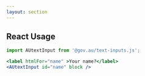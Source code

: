```yaml
---
layout: section
---
```


## React Usage

```jsx
import AUtextInput from '@gov.au/text-inputs.js';

<label htmlFor="name" >Your name?</label>
<AUtextInput id="name" block />
```

